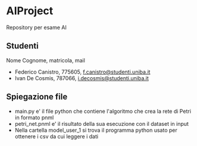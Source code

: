 # AIProject
Repository per esame AI

## Studenti
Nome Cognome, matricola, mail
* Federico Canistro, 775605, f.canistro@studenti.uniba.it
* Ivan De Cosmis, 787066, i.decosmis@studenti.uniba.it

## Spiegazione file
* main.py e' il file python che contiene l'algoritmo che crea la rete di Petri in formato pnml
* petri_net.pnml e' il risultato della sua esecuzione con il dataset in input
* Nella cartella model_user_1 si trova il programma python usato per ottenere i csv da cui leggere i dati
